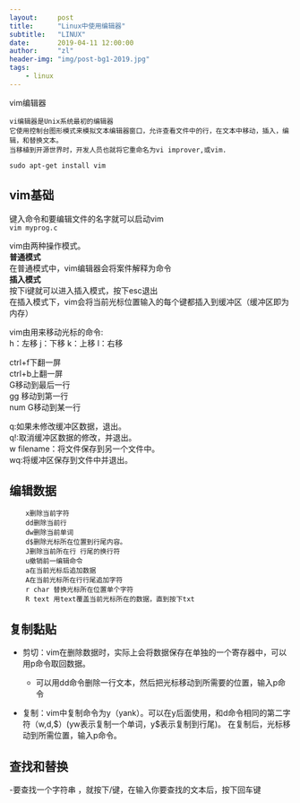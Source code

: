```yaml
---
layout:     post
title:      "Linux中使用编辑器"
subtitle:   "LINUX"
date:       2019-04-11 12:00:00
author:     "zl"
header-img: "img/post-bg1-2019.jpg"
tags:
    - linux
---
```


vim编辑器   

    vi编辑器是Unix系统最初的编辑器  
    它使用控制台图形模式来模拟文本编辑器窗口，允许查看文件中的行，在文本中移动，插入，编辑，和替换文本。    
    当移植到开源世界时，开发人员也就将它重命名为vi improver,或vim.

`sudo apt-get install vim`

## vim基础
键入命令和要编辑文件的名字就可以启动vim  
`vim myprog.c`    

vim由两种操作模式。  
**普通模式**    
在普通模式中，vim编辑器会将案件解释为命令   
**插入模式**    
按下i键就可以进入插入模式，按下esc退出  
在插入模式下，vim会将当前光标位置输入的每个键都插入到缓冲区（缓冲区即为内存）   


vim由用来移动光标的命令:    
h：左移 
j：下移
k：上移
l：右移

ctrl+f下翻一屏  
ctrl+b上翻一屏  
G移动到最后一行     
gg 移动到第一行     
num G移动到某一行

q:如果未修改缓冲区数据，退出。  
q!:取消缓冲区数据的修改，并退出。   
w filename：将文件保存到另一个文件中。  
wq:将缓冲区保存到文件中并退出。

## 编辑数据

        x删除当前字符
        dd删除当前行
        dw删除当前单词
        d$删除光标所在位置到行尾内容。
        J删除当前所在行 行尾的换行符
        u撤销前一编辑命令
        a在当前光标后追加数据
        A在当前光标所在行行尾追加字符
        r char 替换光标所在位置单个字符
        R text 用text覆盖当前光标所在的数据，直到按下txt
	
## 复制黏贴
- 剪切：vim在删除数据时，实际上会将数据保存在单独的一个寄存器中，可以用p命令取回数据。       
	- 可以用dd命令删除一行文本，然后把光标移动到所需要的位置，输入p命令
	
- 复制：vim中复制命令为y（yank）。可以在y后面使用，和d命令相同的第二字符（w,d,\$）(yw表示复制一个单词，y$表示复制到行尾)。 在复制后，光标移动到所需位置，输入p命令。

## 查找和替换
-要查找一个字符串 ，就按下/键，在输入你要查找的文本后，按下回车键
